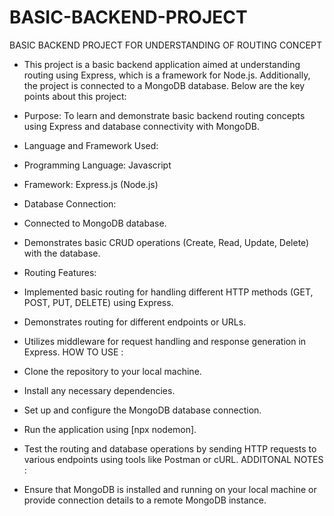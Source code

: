 # BASIC-BACKEND-PROJECT
BASIC BACKEND PROJECT FOR UNDERSTANDING OF ROUTING CONCEPT

* This project is a basic backend application aimed at understanding routing using Express, which is a framework for Node.js. Additionally, the project is connected to a MongoDB database. Below are the key points about this project:

* Purpose: To learn and demonstrate basic backend routing concepts using Express and database connectivity with MongoDB.
* Language and Framework Used:
* Programming Language: Javascript
* Framework: Express.js (Node.js)
* Database Connection:
* Connected to MongoDB database.
* Demonstrates basic CRUD operations (Create, Read, Update, Delete) with the database.
* Routing Features:
* Implemented basic routing for handling different HTTP methods (GET, POST, PUT, DELETE) using Express.
* Demonstrates routing for different endpoints or URLs.
* Utilizes middleware for request handling and response generation in Express.
    HOW TO USE :
* Clone the repository to your local machine.
* Install any necessary dependencies.
* Set up and configure the MongoDB database connection.
* Run the application using [npx nodemon].
* Test the routing and database operations by sending HTTP requests to various endpoints using tools like Postman or cURL.
   ADDITONAL NOTES :
* Ensure that MongoDB is installed and running on your local machine or provide connection details to a remote MongoDB instance.
